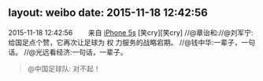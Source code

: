 layout: weibo
date: 2015-11-18 12:42:56
---
<meta name="referrer" content="no-referrer" />

2015-11-18 12:42:56  &nbsp;&nbsp;&nbsp;&nbsp;&nbsp;&nbsp; 来自 <a href="sinaweibo://customweibosource" rel="nofollow">iPhone 5s</a>
[笑cry][笑cry] //@章诒和://@刘军宁: 给国足点个赞，它再次让足球为 权 力服务的战略宕期。 //@钱中华:一辈子，一句话。 //@光远看经济:一句话，一辈子。
>  @中国足球队: 对不起！ ​​​
